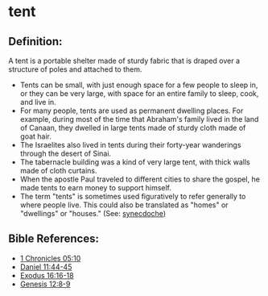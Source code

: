 # tent #

## Definition: ##

A tent is a portable shelter made of sturdy fabric that is draped over a structure of poles and attached to them.

* Tents can be small, with just enough space for a few people to sleep in, or they can be very large, with space for an entire family to sleep, cook, and live in.
* For many people, tents are used as permanent dwelling places. For example, during most of the time that Abraham's family lived in the land of Canaan, they dwelled in large tents made of sturdy cloth made of goat hair.
* The Israelites also lived in tents during their forty-year wanderings through the desert of Sinai.
* The tabernacle building was a kind of very large tent, with thick walls made of cloth curtains.
* When the apostle Paul traveled to different cities to share the gospel, he made tents to earn money to support himself.
* The term "tents" is sometimes used figuratively to refer generally to where people live. This could also be translated as "homes" or "dwellings" or "houses." (See: [synecdoche](en/ta-vol1/translate/man/figs-synecdoche))



## Bible References: ##

* [1 Chronicles 05:10](en/tn/1ch/help/05/10)
* [Daniel 11:44-45](en/tn/dan/help/11/44)
* [Exodus 16:16-18](en/tn/exo/help/16/16)
* [Genesis 12:8-9](en/tn/gen/help/12/08)